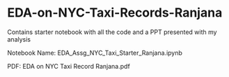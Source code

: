 # EDA-on-NYC-Taxi-Records-Ranjana

Contains starter notebook with all the code and a PPT presented with my analysis

Notebook Name: EDA_Assg_NYC_Taxi_Starter_Ranjana.ipynb

PDF: EDA on NYC Taxi Record Ranjana.pdf
